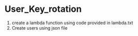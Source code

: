 # User_Key_rotation
1. create a lambda function using code provided in lambda.txt
2. Create users using json file
